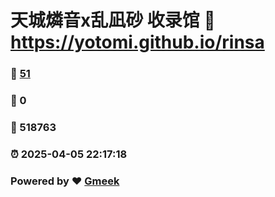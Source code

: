 # 天城燐音x乱凪砂 收录馆 :link: https://yotomi.github.io/rinsa 
### :page_facing_up: [51](https://yotomi.github.io/rinsa/tag.html) 
### :speech_balloon: 0 
### :hibiscus: 518763 
### :alarm_clock: 2025-04-05 22:17:18 
### Powered by :heart: [Gmeek](https://github.com/Meekdai/Gmeek)
